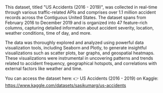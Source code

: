 
This dataset, titled "US Accidents (2016 - 2019)", was collected in real-time through various traffic-related APIs and comprises over 1.1 million accident records across the Contiguous United States. The dataset spans from February 2016 to December 2019 and is organized into 47 feature-rich columns, capturing detailed information about accident severity, location, weather conditions, time of day, and more.

The data was thoroughly explored and analyzed using powerful data visualization tools, including Seaborn and Plotly, to generate insightful visualizations such as scatter plots, bar graphs, and geospatial heatmaps. These visualizations were instrumental in uncovering patterns and trends related to accident frequency, geographical hotspots, and correlations with external factors like weather and time.

You can access the dataset here:
👉 US Accidents (2016 - 2019) on Kaggle: https://www.kaggle.com/datasets/sasikumarg/us-accidents
